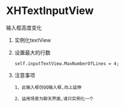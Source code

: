 # XHTextInputView
输入框高度变化


1.  实例化textView

2.  设置最大的行数

        self.inputTextView.MaxNumberOfLines = 4;

3.  注意事项
        
        1、此输入框仿QQ输入框,向上延伸
        
        2、运用场景为聊天界面,请只实例化一个
